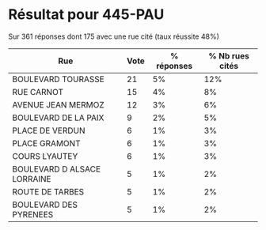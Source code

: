 # Résultat pour 445-PAU

Sur 361 réponses dont 175 avec une rue cité (taux réussite 48%)

| Rue | Vote | % réponses | % Nb rues cités|
|-----|------|------------|----------------|
| BOULEVARD TOURASSE | 21 | 5% | 12%|
| RUE CARNOT | 15 | 4% | 8%|
| AVENUE JEAN MERMOZ | 12 | 3% | 6%|
| BOULEVARD DE LA PAIX | 9 | 2% | 5%|
| PLACE DE VERDUN | 6 | 1% | 3%|
| PLACE GRAMONT | 6 | 1% | 3%|
| COURS LYAUTEY | 6 | 1% | 3%|
| BOULEVARD D ALSACE LORRAINE | 5 | 1% | 2%|
| ROUTE DE TARBES | 5 | 1% | 2%|
| BOULEVARD DES PYRENEES | 5 | 1% | 2%|
